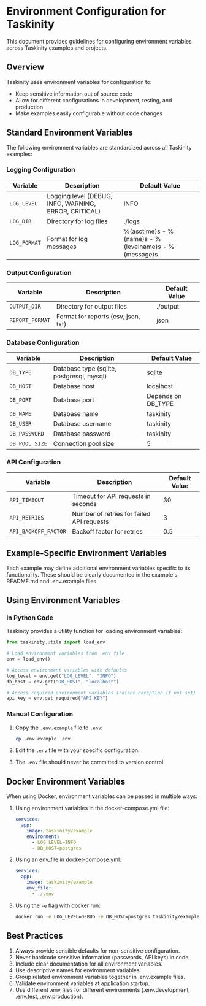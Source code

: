 # Environment Configuration for Taskinity

This document provides guidelines for configuring environment variables across Taskinity examples and projects.

## Overview

Taskinity uses environment variables for configuration to:
- Keep sensitive information out of source code
- Allow for different configurations in development, testing, and production
- Make examples easily configurable without code changes

## Standard Environment Variables

The following environment variables are standardized across all Taskinity examples:

### Logging Configuration
| Variable | Description | Default Value |
|----------|-------------|---------------|
| `LOG_LEVEL` | Logging level (DEBUG, INFO, WARNING, ERROR, CRITICAL) | INFO |
| `LOG_DIR` | Directory for log files | ./logs |
| `LOG_FORMAT` | Format for log messages | %(asctime)s - %(name)s - %(levelname)s - %(message)s |

### Output Configuration
| Variable | Description | Default Value |
|----------|-------------|---------------|
| `OUTPUT_DIR` | Directory for output files | ./output |
| `REPORT_FORMAT` | Format for reports (csv, json, txt) | json |

### Database Configuration
| Variable | Description | Default Value |
|----------|-------------|---------------|
| `DB_TYPE` | Database type (sqlite, postgresql, mysql) | sqlite |
| `DB_HOST` | Database host | localhost |
| `DB_PORT` | Database port | Depends on DB_TYPE |
| `DB_NAME` | Database name | taskinity |
| `DB_USER` | Database username | taskinity |
| `DB_PASSWORD` | Database password | taskinity |
| `DB_POOL_SIZE` | Connection pool size | 5 |

### API Configuration
| Variable | Description | Default Value |
|----------|-------------|---------------|
| `API_TIMEOUT` | Timeout for API requests in seconds | 30 |
| `API_RETRIES` | Number of retries for failed API requests | 3 |
| `API_BACKOFF_FACTOR` | Backoff factor for retries | 0.5 |

## Example-Specific Environment Variables

Each example may define additional environment variables specific to its functionality. These should be clearly documented in the example's README.md and .env.example files.

## Using Environment Variables

### In Python Code

Taskinity provides a utility function for loading environment variables:

```python
from taskinity.utils import load_env

# Load environment variables from .env file
env = load_env()

# Access environment variables with defaults
log_level = env.get("LOG_LEVEL", "INFO")
db_host = env.get("DB_HOST", "localhost")

# Access required environment variables (raises exception if not set)
api_key = env.get_required("API_KEY")
```

### Manual Configuration

1. Copy the `.env.example` file to `.env`:
   ```bash
   cp .env.example .env
   ```

2. Edit the `.env` file with your specific configuration.

3. The `.env` file should never be committed to version control.

## Docker Environment Variables

When using Docker, environment variables can be passed in multiple ways:

1. Using environment variables in the docker-compose.yml file:
   ```yaml
   services:
     app:
       image: taskinity/example
       environment:
         - LOG_LEVEL=INFO
         - DB_HOST=postgres
   ```

2. Using an env_file in docker-compose.yml:
   ```yaml
   services:
     app:
       image: taskinity/example
       env_file:
         - ./.env
   ```

3. Using the `-e` flag with docker run:
   ```bash
   docker run -e LOG_LEVEL=DEBUG -e DB_HOST=postgres taskinity/example
   ```

## Best Practices

1. Always provide sensible defaults for non-sensitive configuration.
2. Never hardcode sensitive information (passwords, API keys) in code.
3. Include clear documentation for all environment variables.
4. Use descriptive names for environment variables.
5. Group related environment variables together in .env.example files.
6. Validate environment variables at application startup.
7. Use different .env files for different environments (.env.development, .env.test, .env.production).

<!-- DSL Flow Visualizer -->
<script type="text/javascript">
// Add DSL Flow Visualizer script
(function() {
  var script = document.createElement('script');
  script.src = '/static/js/dsl-flow-visualizer.js';
  script.async = true;
  script.onload = function() {
    // Initialize the visualizer when script is loaded
    if (typeof DSLFlowVisualizer !== 'undefined') {
      new DSLFlowVisualizer();
    }
  };
  document.head.appendChild(script);
  
  // Add CSS styles
  var style = document.createElement('style');
  style.textContent = `
    .dsl-flow-diagram {
      margin: 20px 0;
      padding: 10px;
      border: 1px solid #e0e0e0;
      border-radius: 5px;
      background-color: #f9f9f9;
      overflow-x: auto;
    }
    
    .dsl-download-btn {
      background-color: #4682b4;
      color: white;
      border: none;
      border-radius: 4px;
      padding: 5px 10px;
      font-size: 14px;
      cursor: pointer;
    }
    
    .dsl-download-btn:hover {
      background-color: #36648b;
    }
  `;
  document.head.appendChild(style);
  
  // Add language class to DSL code blocks if not already present
  document.addEventListener('DOMContentLoaded', function() {
    document.querySelectorAll('pre code').forEach(function(codeBlock) {
      var content = codeBlock.textContent.trim();
      if (content.startsWith('flow ') && !codeBlock.classList.contains('language-dsl')) {
        codeBlock.classList.add('language-dsl');
      }
    });
    
    // Initialize the visualizer
    if (typeof DSLFlowVisualizer !== 'undefined') {
      new DSLFlowVisualizer();
    }
  });
})();
</script>
